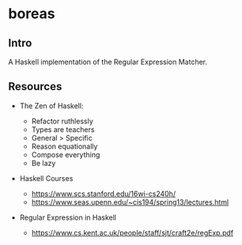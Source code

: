 # boreas

## Intro

A Haskell implementation of the Regular Expression Matcher.


## Resources

+ The Zen of Haskell:
    * Refactor ruthlessly
    * Types are teachers
    * General > Specific
    * Reason equationally
    * Compose everything
    * Be lazy


+ Haskell Courses
    + https://www.scs.stanford.edu/16wi-cs240h/
    + https://www.seas.upenn.edu/~cis194/spring13/lectures.html

+ Regular Expression in Haskell
    + https://www.cs.kent.ac.uk/people/staff/sjt/craft2e/regExp.pdf
